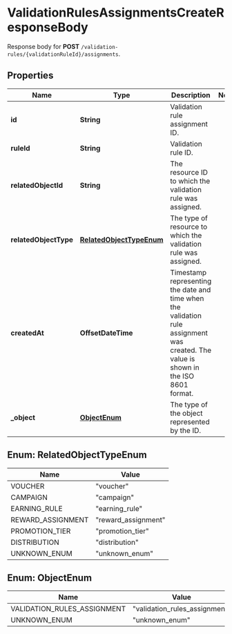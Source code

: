 

# ValidationRulesAssignmentsCreateResponseBody

Response body for **POST** `/validation-rules/{validationRuleId}/assignments`.

## Properties

| Name | Type | Description | Notes |
|------------ | ------------- | ------------- | -------------|
|**id** | **String** | Validation rule assignment ID. |  |
|**ruleId** | **String** | Validation rule ID. |  |
|**relatedObjectId** | **String** | The resource ID to which the validation rule was assigned. |  |
|**relatedObjectType** | [**RelatedObjectTypeEnum**](#RelatedObjectTypeEnum) | The type of resource to which the validation rule was assigned. |  |
|**createdAt** | **OffsetDateTime** | Timestamp representing the date and time when the validation rule assignment was created. The value is shown in the ISO 8601 format. |  |
|**_object** | [**ObjectEnum**](#ObjectEnum) | The type of the object represented by the ID. |  |



## Enum: RelatedObjectTypeEnum

| Name | Value |
|---- | -----|
| VOUCHER | &quot;voucher&quot; |
| CAMPAIGN | &quot;campaign&quot; |
| EARNING_RULE | &quot;earning_rule&quot; |
| REWARD_ASSIGNMENT | &quot;reward_assignment&quot; |
| PROMOTION_TIER | &quot;promotion_tier&quot; |
| DISTRIBUTION | &quot;distribution&quot; |
| UNKNOWN_ENUM | &quot;unknown_enum&quot; |



## Enum: ObjectEnum

| Name | Value |
|---- | -----|
| VALIDATION_RULES_ASSIGNMENT | &quot;validation_rules_assignment&quot; |
| UNKNOWN_ENUM | &quot;unknown_enum&quot; |



